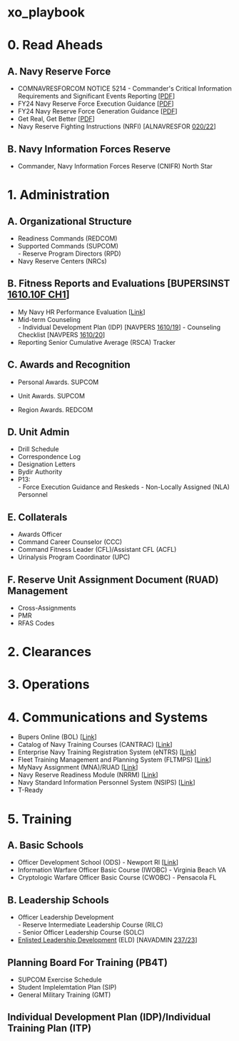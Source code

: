 # xo_playbook

<H1>0. Read Aheads</H1>
<H2>A. Navy Reserve Force</H2>
<UL>
  <LI>COMNAVRESFORCOM NOTICE 5214 - Commander's Critical Information Requirements and Significant Events Reporting [<A href="https://www.navyreserve.navy.mil/Portals/35/Users/041/97/297/5214.pdf" target="_blank">PDF</A>]</LI>
  <LI>FY24 Navy Reserve Force Execution Guidance [<A href="https://www.navyreserve.navy.mil/Portals/35/1001.pdf" target="_blank">PDF</A>]</LI>
  <LI>FY24 Navy Reserve Force Generation Guidance [<A href="https://www.navyreserve.navy.mil/Portals/35/1000.pdf" target="_blank">PDF</A>]</LI>
  <LI>Get Real, Get Better [<A href="https://www.mynavyhr.navy.mil/Portals/55/Support/Culture%20Resilience/Leaders_Toolkit/GRGB%20Leadership%20Behaviors.pdf?ver=__pUvkLcEsCpTMm79CV47w%3d%3d" target="_blank">PDF</A>]</LI>
  <LI>Navy Reserve Fighting Instructions (NRFI) [ALNAVRESFOR <A href="https://www.navyreserve.navy.mil/Portals/35/2022%20ALNAVRESFOR%20020%20NAVY%20RESERVE%20FIGHTING%20INSTRUCTIONS.pdf?ver=onnKJYPAKFlkVmPpAo0UZQ%3d%3d" target="_blank">020/22</A>]</LI>
</UL>

<H2>B. Navy Information Forces Reserve</H2>
<UL>
  <LI>Commander, Navy Information Forces Reserve (CNIFR) North Star</LI>
</UL>

<H1>1. Administration</H1>
<H2>A. Organizational Structure</H2>
<P></P>
<UL>
  <LI>Readiness Commands (REDCOM)</LI>
  <LI>
    Supported Commands (SUPCOM)<BR>
    - Reserve Program Directors (RPD)
  </LI>
  <LI>Navy Reserve Centers (NRCs)</LI>
</UL>

<H2>B. Fitness Reports and Evaluations [BUPERSINST <A href="https://www.mynavyhr.navy.mil/Portals/55/Reference/Instructions/BUPERS/BUPERSINST%201610.10F%20CH-1%20SIGNED%20Combined.pdf?ver=a_cGLQ8RriznhqCAUYxJzw%3d%3d" target="_blank">1610.10F CH1</A>]</H2>
<UL>
  <LI>My Navy HR Performance Evaluation [<A href="https://www.mynavyhr.navy.mil/Career-Management/Performance-Evaluation/" target="_blank">Link</A>]
  <LI>
    Mid-term Counseling<BR>
    - Individual Development Plan (IDP) [NAVPERS <A href="https://www.mynavyhr.navy.mil/Portals/55/Reference/Forms/NAVPERS/NAVPERS_1610-19_Rev04-22.pdf?ver=nNjgGxc5HPVY0dA_ZGIQSQ%3d%3d" target="_blank">1610/19</A>]
    - Counseling Checklist [NAVPERS <A href="https://www.mynavyhr.navy.mil/Portals/55/Reference/Forms/NAVPERS/NAVPERS%201610-20_10-2021.pdf?ver=uOluGqH1lqvWK7XyIPQs8A%3d%3d" target="_blank">1610/20</A>]
  <LI>Reporting Senior Cumulative Average (RSCA) Tracker</LI>
</UL>

<H2>C. Awards and Recognition</H2>
<UL>
  <LI>
    <P>Personal Awards. SUPCOM</P>
  </LI>
  <LI>
    <P>Unit Awards. SUPCOM</P>
  </LI>
  <LI>
    <P>Region Awards. REDCOM</P>
  </LI>
</UL>

<H2>D. Unit Admin</H2>
<UL>
  <LI>Drill Schedule</LI>
  <LI>Correspondence Log</LI>
  <LI>Designation Letters</LI>
  <LI>Bydir Authority</LI>
  <LI>
    P13:<BR>
    - Force Execution Guidance and Reskeds
    - Non-Locally Assigned (NLA) Personnel
  </LI>
</UL>

<H2>E. Collaterals</H2>
<UL>
  <LI>Awards Officer</LI>
  <LI>Command Career Counselor (CCC)</LI>
  <LI>Command Fitness Leader (CFL)/Assistant CFL (ACFL)</LI>
  <LI>Urinalysis Program Coordinator (UPC)</LI>
</UL>

<H2>F. Reserve Unit Assignment Document (RUAD) Management</H2>
<UL>
  <LI>Cross-Assignments</LI>
  <LI>PMR</LI>
  <LI>RFAS Codes</LI>
</UL>

<H1>2. Clearances</H1>

<H1>3. Operations</H1>

<H1>4. Communications and Systems</H1>

<UL>
  <LI>Bupers Online (BOL) [<A href="https://www.bol.navy.mil" target="_blank">Link</A>]</LI>
  <LI>Catalog of Navy Training Courses (CANTRAC) [<A href="https://app.prod.cetars.training.navy.mil/cantrac/vol2.html?utm_source=mnp%20public" target="_blank">Link</A>]</LI>
  <LI>Enterprise Navy Training Registration System (eNTRS) [<A href="https://app.prod.cetars.training.navy.mil/eNTRS/" target="_blank">Link</A>]</LI>
  <LI>Fleet Training Management and Planning System (FLTMPS) [<A href="https://ntmpsweb.dc3n.navy.mil/Fltmps/" target="_blank">Link</A>]</LI>
  <LI>MyNavy Assignment (MNA)/RUAD [<A href="https://mynavyassignment.dc3n.navy.mil/" target="_blank">Link</A>]</LI>
  <LI>Navy Reserve Readiness Module (NRRM) [<A href="https://nrrm.nrre.navy.mil/" target="_blank">Link</A>]</LI>
  <LI>Navy Standard Information Personnel System (NSIPS) [<A href="https://www.nsips.cloud.navy.mil/" target="_blank">Link</A>]</LI>
  <LI>T-Ready</LI>
</UL>

<H1>5. Training</H1>
<H2>A. Basic Schools</H2>
<UL>
  <LI>Officer Development School (ODS) - Newport RI [<A href="https://www.netc.navy.mil/Commands/Naval-Service-Training-Command/OTCN/ODS/" target="_blank">Link</A>]</LI>
  <LI>Information Warfare Officer Basic Course (IWOBC) - Virginia Beach VA</LI>
  <LI>Cryptologic Warfare Officer Basic Course (CWOBC) - Pensacola FL</LI>
</UL>

<H2>B. Leadership Schools</H2>
<UL>
  <LI>
    Officer Leadership Development<BR>
    - Reserve Intermediate Leadership Course (RILC)<BR>
    - Senior Officer Leadership Course (SOLC)
  </LI>
  <LI><A href="https://www.netc.navy.mil/ELD/" target="_blank">Enlisted Leadership Development</A> (ELD) [NAVADMIN <A href="https://www.mynavyhr.navy.mil/Portals/55/Messages/NAVADMIN/NAV2023/NAV23237.txt" taret="_blank">237/23</A>]</LI>
</UL>

<H2>Planning Board For Training (PB4T)</H2>
<UL>
  <LI>SUPCOM Exercise Schedule</LI>
  <LI>Student Implelemtation Plan (SIP)</LI>
  <LI>General Military Training (GMT)</LI>
</UL>

<H2>Individual Development Plan (IDP)/Individual Training Plan (ITP)</H2>
